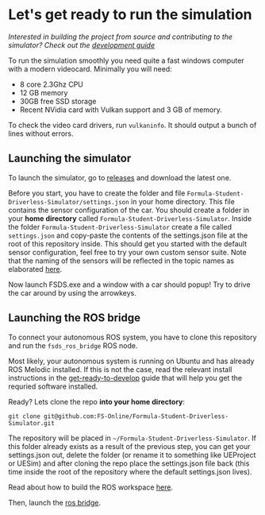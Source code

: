 # Let's get ready to run the simulation
*Interested in building the project from source and contributing to the simulator? Check out the [development guide](how-to-develop.md)*

To run the simulation smoothly you need quite a fast windows computer with a modern videocard.
Minimally you will need:
* 8 core 2.3Ghz CPU
* 12 GB memory
* 30GB free SSD storage
* Recent NVidia card with Vulkan support and 3 GB of memory.

To check the video card drivers, run `vulkaninfo`. It should output a bunch of lines without errors.

## Launching the simulator
To launch the simulator, go to [releases](https://github.com/FS-Online/Formula-Student-Driverless-Simulator/releases) and download the latest one.

Before you start, you have to create the folder and file `Formula-Student-Driverless-Simulator/settings.json` in your home directory.
This file contains the sensor configuration of the car.
You should create a folder in your **home directory** called `Formula-Student-Driverless-Simulator`. 
Inside the folder `Formula-Student-Driverless-Simulator` create a file called `settings.json` and copy-paste the contents of the settings.json file at the root of this repository inside.
This should get you started with the default sensor configuration, feel free to try your own custom sensor suite.
Note that the naming of the sensors will be reflected in the topic names as elaborated [here](ros-bridge.md).

Now launch FSDS.exe and a window with a car should popup!
Try to drive the car around by using the arrowkeys.

## Launching the ROS bridge
To connect your autonomous ROS system, you have to clone this repository and run the `fsds_ros_bridge` ROS node.

Most likely, your autonomous system is running on Ubuntu and has already ROS Melodic installed.
If this is not the case, read the relevant install instructions in the [get-ready-to-develop](get-ready-to-develop.md) guide that will help you get the requried software installed.

Ready? Lets clone the repo **into your home directory**:
```
git clone git@github.com:FS-Online/Formula-Student-Driverless-Simulator.git
```
The repository will be placed in `~/Formula-Student-Driverless-Simulator`.
If this folder already exists as a result of the previous step, you can get your settings.json out, delete the folder (or rename it to something like UEProject or UESim) and after cloning the repo place the settings.json file back (this time inside the root of the repository where the default settings.json lives).

Read about how to build the ROS workspace [here](building-ros.md).

Then, launch the [ros bridge](ros-bridge.md).